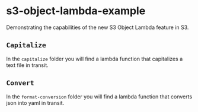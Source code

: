 # s3-object-lambda-example

Demonstrating the capabilities of the new S3 Object Lambda feature in S3.

## `Capitalize`
In the `capitalize` folder you will find a lambda function that capitalizes a text file in transit.

## `Convert`
In the `format-conversion` folder you will find a lambda function that converts json into yaml in transit.